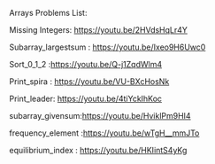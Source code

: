 Arrays Problems List:

Missing Integers: https://youtu.be/2HVdsHqLr4Y

Subarray_largestsum : https://youtu.be/Ixeo9H6Uwc0

Sort_0_1_2 :https://youtu.be/Q-j1ZqdWlm4

Print_spira : https://youtu.be/VU-BXcHosNk

Print_leader: https://youtu.be/4tiYckIhKoc

subarray_givensum:https://youtu.be/HviklPm9HI4

frequency_element :https://youtu.be/wTgH__mmJTo


equilibrium_index : https://youtu.be/HKIintS4yKg

